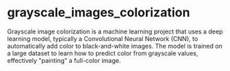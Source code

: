# grayscale_images_colorization
Grayscale image colorization is a machine learning project that uses a deep learning model, typically a Convolutional Neural Network (CNN), to automatically add color to black-and-white images. The model is trained on a large dataset to learn how to predict color from grayscale values, effectively "painting" a full-color image.
